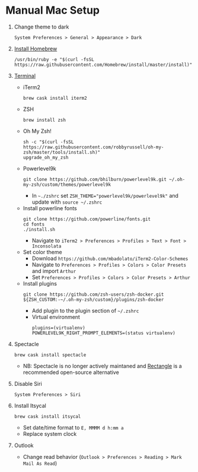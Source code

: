 # Manual Mac Setup

1. Change theme to dark 
	```
	System Preferences > General > Appearance > Dark
	```

2. [Install Homebrew](http://osxdaily.com/2018/03/07/how-install-homebrew-mac-os/)
	```
	/usr/bin/ruby -e "$(curl -fsSL https://raw.githubusercontent.com/Homebrew/install/master/install)"
	```

3. [Terminal](https://www.freecodecamp.org/news/how-to-configure-your-macos-terminal-with-zsh-like-a-pro-c0ab3f3c1156/)
    - iTerm2
    	```
    	brew cask install iterm2
    	```
	- ZSH
		```
		brew install zsh
		```
    - Oh My Zsh!
    	```
    	sh -c "$(curl -fsSL https://raw.githubusercontent.com/robbyrussell/oh-my-zsh/master/tools/install.sh)"
    	upgrade_oh_my_zsh
    	```
    - Powerlevel9k
    	```
    	git clone https://github.com/bhilburn/powerlevel9k.git ~/.oh-my-zsh/custom/themes/powerlevel9k
    	```
    	- In `~./zshrc` set `ZSH_THEME="powerlevel9k/powerlevel9k"` and update with `source ~/.zshrc`
    - Install powerline fonts
    	```
    	git clone https://github.com/powerline/fonts.git
		cd fonts
		./install.sh
		```
    	- Navigate to `iTerm2 > Preferences > Profiles > Text > Font > Inconsolata`
	- Set color theme
		- Download `https://github.com/mbadolato/iTerm2-Color-Schemes`
		- Navigate to `Preferences > Profiles > Colors > Color Presets` and import `Arthur` 
		- Set `Preferences > Profiles > Colors > Color Presets > Arthur`
	- Install plugins
		```
		git clone https://github.com/zsh-users/zsh-docker.git ${ZSH_CUSTOM:-~/.oh-my-zsh/custom}/plugins/zsh-docker
		```
		- Add plugin to the plugin section of `~/.zshrc`
		- Virtual environment
			```
			plugins=(virtualenv)
			POWERLEVEL9K_RIGHT_PROMPT_ELEMENTS=(status virtualenv)
			```

4. Spectacle 
	```
	brew cask install spectacle
	```
	- NB: Spectacle is no longer actively maintaned and [Rectangle](https://github.com/rxhanson/Rectangle) is a recommended open-source alternative

5. Disable Siri 
	```
	System Preferences > Siri
	```

6. Install Itsycal 
	```
	brew cask install itsycal
	```
	- Set date/time format to `E, MMMM d h:mm a`
	- Replace system clock

7. Outlook
	- Change read behavior (`Outlook > Preferences > Reading > Mark Mail As Read`)